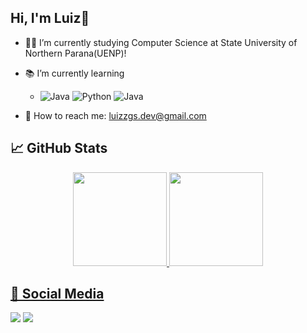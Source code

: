 ## Hi, I'm Luiz👋

- 🧑‍🎓 I’m currently studying Computer Science at State University of Northern Parana(UENP)!
- 📚 I’m currently learning
  - ![Java](https://img.shields.io/badge/Java-ED8B00?style=for-the-badge&logo=java&logoColor=white)
  ![Python](https://img.shields.io/badge/Python-3776AB?style=for-the-badge&logo=python&logoColor=white)
  ![Java](https://img.shields.io/badge/Java-ED8B00?style=for-the-badge&logo=openjdk&logoColor=white)


- 📧 How to reach me: luizzgs.dev@gmail.com


## 📈 GitHub Stats
<div align="center">
  <a href="https://github.com/Luizzgs">
  <img height="150em" src="![image](https://github.com/user-attachments/assets/c6cf2076-7556-4690-9aae-f5a244956da1)"/>
  <img height="150em" src="![image](https://github.com/user-attachments/assets/d5d89271-b7f6-4cd7-9490-9632fbc8299a)
"/>
</div>
  
## 🔔 Social Media
  
<div>
    <a href = "mailto:luizzgs.dev@gmail.com.com"><img src="https://img.shields.io/badge/Gmail-D14836?style=for-the-badge&logo=gmail&logoColor=white" target="_blank"></a>
    <a href="https://www.linkedin.com/in/luizzgs/" target="_blank"><img src="https://img.shields.io/badge/-LinkedIn-%230077B5?style=for-the-badge&logo=linkedin&logoColor=white" target="_blank"></a> 
</div>
    
